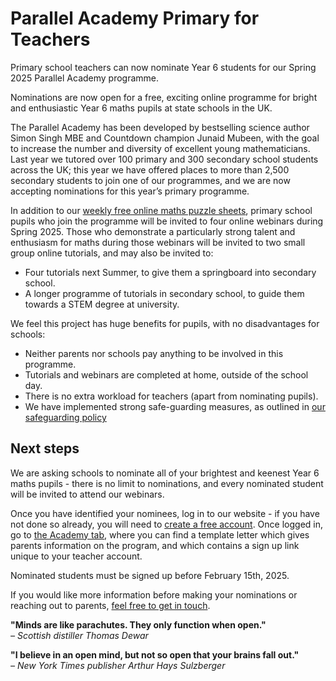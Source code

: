 # Parallel Academy Primary for Teachers

Primary school teachers can now nominate Year 6 students for our Spring 2025 Parallel Academy programme.  

Nominations are now open for a free, exciting online programme for bright and enthusiastic Year 6 maths pupils at state schools in the UK.  

The Parallel Academy has been developed by bestselling science author Simon Singh MBE and Countdown champion Junaid Mubeen, with the goal to increase the number and diversity of excellent young mathematicians. Last year we tutored over 100 primary and 300 secondary school students across the UK; this year we have offered places to more than 2,500 secondary students to join one of our programmes, and we are now accepting nominations for this year’s primary programme.  

In addition to our [weekly free online maths puzzle sheets](https://parallel.org.uk/), primary school pupils who join the programme will be invited to four online webinars during Spring 2025. Those who demonstrate a particularly strong talent and enthusiasm for maths during those webinars will be invited to two small group online tutorials, and may also be invited to:  

* Four tutorials next Summer, to give them a springboard into secondary school.  
* A longer programme of tutorials in secondary school, to guide them towards a STEM degree at university.  

We feel this project has huge benefits for pupils, with no disadvantages for schools:  

* Neither parents nor schools pay anything to be involved in this programme.  
* Tutorials and webinars are completed at home, outside of the school day.  
* There is no extra workload for teachers (apart from nominating pupils).  
* We have implemented strong safe-guarding measures, as outlined in [our safeguarding policy](https://docs.google.com/document/d/1HhJa7RxgSC5Zv0qtJFXgPjlFFCE4B44F/edit?usp=drive_link&ouid=114422519551429202885&rtpof=true&sd=true)


## Next steps

We are asking schools to nominate all of your brightest and keenest Year 6 maths pupils - there is no limit to nominations, and every nominated student will be invited to attend our webinars.  

Once you have identified your nominees, log in to our website - if you have not done so already, you will need to [create a free account](https://parallel.org.uk/signup?live=1). Once logged in, go to [the Academy tab](https://parallel.org.uk/academy), where you can find a template letter which gives parents information on the program, and which contains a sign up link unique to your teacher account.  

Nominated students must be signed up before February 15th, 2025.  

If you would like more information before making your nominations or reaching out to parents, [feel free to get in touch](mailto:marsh@parallel.org.uk).  

<div class="text-center">

__"Minds are like parachutes. They only function when open."__  
_– Scottish distiller Thomas Dewar_

__"I believe in an open mind, but not so open that your brains fall out."__  
_– New York Times publisher Arthur Hays Sulzberger_

</div>